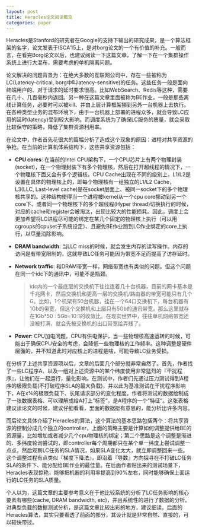 ```yaml
---
layout: post
title: Heracles论文阅读概览
categories: paper
---
```


Heracles是Stanford的研究者在Google的支持下输出的研究成果，是一个算法框架的名字，论文发表于ISCA’15上，是对borg论文的一个有价值的补充。一般而言，在看完Borg论文以后，也建议阅读一下这篇文章，了解一下在一个集群操作系统上进行大混布，需要考虑的单机隔离问题。

论文解决的问题背景为：在绝大多数的互联网公司中，存在一些被称为LC(Latency-critical,
borg中叫latency-sensitive)的任务。这些任务一般是面向终端用户的、对于请求的延时要求很高。比如WebSearch、Redis等这种，需要在几十、几百毫秒内返回。另一种在这篇文章里面被称为BE作业，一般是那些离线计算任务，必要时可以被kill、并由上层计算框架挪到另外一台机器上去执行。在各种类型业务的混布环境下，由于一台机器上部署的进程众多，就会导致LC应用的延时(latency)受到较大影响。而调度系统为了确保LC服务的质量，就会采取比较保守的策略，降低了集群资源利用率。

在论文中，作者首先花很大的篇幅分析了造成这个现象的原因：进程对共享资源的争抢。在当前的计算机体系结构下，这些共享资源包括：

  - **CPU cores**: 在当前的Intel CPU架构下，一个CPU芯片上有两个物理封装(socket)，在一个物理封装下有多个物理核，然后在打开超线程的情况下，一个物理核下面又会有多个逻辑核。CPU Cache出现在不同的级别上，L1/L2是设置在具体的物理核上的，即每个物理核有一组独立的L1/L2 Cache，L3(LLC, Last-level cache)是在socket层面上、被同一socket下的多个物理核共享的。这种结构使得当一个进程被kernel从一个cpu core挪动到另一个core下、或者同一个物理核下的多个超线程(Hyper
  thread)切换执行的时候，对应的cache和register会被淘汰，出现比较大的性能损耗。因此，调度上会更加希望将LC进程尽可能的绑定在某几个固定的物理核上执行（可以用cgroups的cpuset子系统设定）、且避免BE作业跑到LC作业绑定的core上执行，以尽量消除影响。

  - **DRAM bandwidth**: 当LLC miss的时候，就会发生内存的读写操作。内存的访问是有带宽限制的，这就导致LC任务可能因为带宽不足而提高了访存延时。

  - **Network traffic**: 和DRAM带宽一样，网络带宽也有类似的问题。但这个问题在同一个idc下的通讯中，可能不是瓶颈。
    > idc内的一个最底层的交换机下往往连着几十台机器，目前的网卡基本是千兆网卡，然后交换机和更高一层的交换机/路由器的带宽可能只有几个G。比如，1个机架有50台机器，挂在一个64口交换机下，每台机器有1Gb的带宽，但这个交换机和上层只有5Gb的通讯带宽，那么这里就存在1Gb\*50 : 5Gb=10:1的收敛比。在现实世界中，往往单机网络带宽还没被打满，就会先被交换机的出口带宽给弄残了。

  - **Power**: CPU加电问题。CPU有供电保护，当一些物理核高速运转的时候，可能出于确保CPU安全的考虑，会降低一些物理核的工作频率。这种调整是硬件层面的，并不知道此时对应核上的进程是啥，可能导致LC业务受损。

在分析了上述共享资源项以后，文章的后面几个部分就非常自然了。首先，作者找了一些LC程序A、以及一组对上述资源中的某个纬度使用非常猛烈的『干扰程序』，让他们在一起运行，量化影响。在测试中，作者们先通过压力测试得到A程序的极限负载(不打破程序SLA的最大负载)，并以此为基准测试在干扰程序影响下，A在x%的极限负载下、长尾请求部分的变化程度。作者将测试的数据绘制成了一张数据表格、可以理解成给A打上”标签”，是A程序的一个”特征”。这张表格建议读论文的时候，建议仔细看看，里面的数据挺有意思的，能分析出许多内容。

而后论文具体介绍了Heracles的算法，这个算法的基本思路包括两个：将共享资源的控制分成几个独立的controller，上面的策略主要是计算如何调整提供给BE的资源量，比如增加或者减少几个cpu物理核的绑定；第二个思路是这个调整是渐进的、多纬度轮询尝试的，即controller每个周期都只在某个单一纬度上尝试调整一点点，然后观察LC任务的SLA情况，如果SLA变化太大，就立即调整回来一些。这个调整过程有点类似『梯度下降法』，即沿着『导数』方向探寻在不打破LC任务SLA的条件下、能分配给BE作业的最佳量。在后面作者贴出来的测试场景下，Heracles表现惊艳，能够把机器的利用率提高到90%左右，同时能够确保上面运行的LC任务的SLA质量。

个人以为，这篇文章的主要参考意义在于他比较系统的分析了LC任务影响的核心要素有哪些(cache, DRAM bandwidth, etc)，并且系统性的进行了数据的分析。对典型负载的数据测试分析，是这篇文章比较出彩的地方，建议细读。后面的Heracles算法，其实只要看透了前面的部分，其设计就是非常自然、直接的，可以较快带过。

